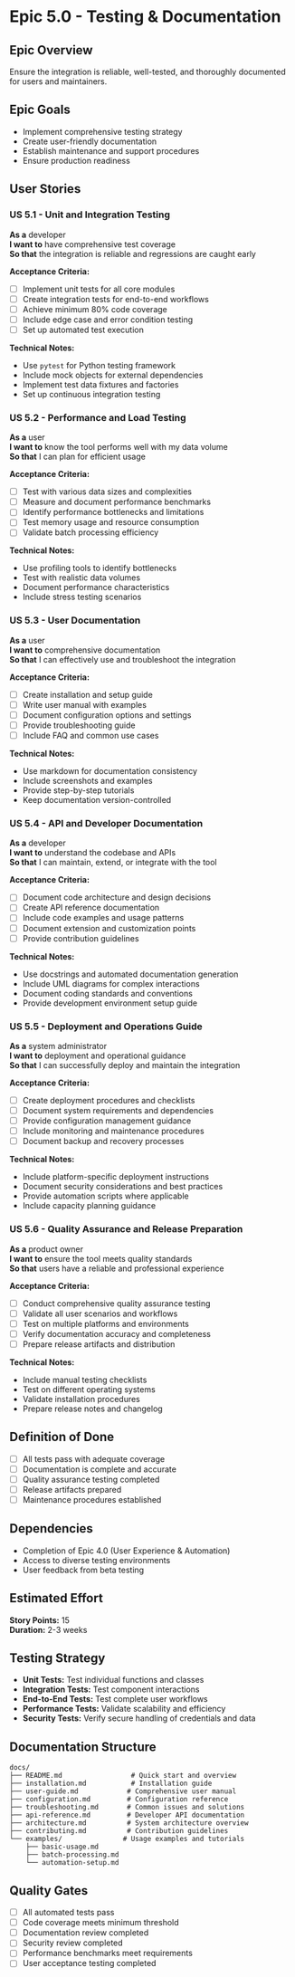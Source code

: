 # Epic 5.0 - Testing & Documentation

## Epic Overview
Ensure the integration is reliable, well-tested, and thoroughly documented for users and maintainers.

## Epic Goals
- Implement comprehensive testing strategy
- Create user-friendly documentation
- Establish maintenance and support procedures
- Ensure production readiness

## User Stories

### US 5.1 - Unit and Integration Testing
**As a** developer  
**I want to** have comprehensive test coverage  
**So that** the integration is reliable and regressions are caught early  

**Acceptance Criteria:**
- [ ] Implement unit tests for all core modules
- [ ] Create integration tests for end-to-end workflows
- [ ] Achieve minimum 80% code coverage
- [ ] Include edge case and error condition testing
- [ ] Set up automated test execution

**Technical Notes:**
- Use `pytest` for Python testing framework
- Include mock objects for external dependencies
- Implement test data fixtures and factories
- Set up continuous integration testing

### US 5.2 - Performance and Load Testing
**As a** user  
**I want to** know the tool performs well with my data volume  
**So that** I can plan for efficient usage  

**Acceptance Criteria:**
- [ ] Test with various data sizes and complexities
- [ ] Measure and document performance benchmarks
- [ ] Identify performance bottlenecks and limitations
- [ ] Test memory usage and resource consumption
- [ ] Validate batch processing efficiency

**Technical Notes:**
- Use profiling tools to identify bottlenecks
- Test with realistic data volumes
- Document performance characteristics
- Include stress testing scenarios

### US 5.3 - User Documentation
**As a** user  
**I want to** comprehensive documentation  
**So that** I can effectively use and troubleshoot the integration  

**Acceptance Criteria:**
- [ ] Create installation and setup guide
- [ ] Write user manual with examples
- [ ] Document configuration options and settings
- [ ] Provide troubleshooting guide
- [ ] Include FAQ and common use cases

**Technical Notes:**
- Use markdown for documentation consistency
- Include screenshots and examples
- Provide step-by-step tutorials
- Keep documentation version-controlled

### US 5.4 - API and Developer Documentation
**As a** developer  
**I want to** understand the codebase and APIs  
**So that** I can maintain, extend, or integrate with the tool  

**Acceptance Criteria:**
- [ ] Document code architecture and design decisions
- [ ] Create API reference documentation
- [ ] Include code examples and usage patterns
- [ ] Document extension and customization points
- [ ] Provide contribution guidelines

**Technical Notes:**
- Use docstrings and automated documentation generation
- Include UML diagrams for complex interactions
- Document coding standards and conventions
- Provide development environment setup guide

### US 5.5 - Deployment and Operations Guide
**As a** system administrator  
**I want to** deployment and operational guidance  
**So that** I can successfully deploy and maintain the integration  

**Acceptance Criteria:**
- [ ] Create deployment procedures and checklists
- [ ] Document system requirements and dependencies
- [ ] Provide configuration management guidance
- [ ] Include monitoring and maintenance procedures
- [ ] Document backup and recovery processes

**Technical Notes:**
- Include platform-specific deployment instructions
- Document security considerations and best practices
- Provide automation scripts where applicable
- Include capacity planning guidance

### US 5.6 - Quality Assurance and Release Preparation
**As a** product owner  
**I want to** ensure the tool meets quality standards  
**So that** users have a reliable and professional experience  

**Acceptance Criteria:**
- [ ] Conduct comprehensive quality assurance testing
- [ ] Validate all user scenarios and workflows
- [ ] Test on multiple platforms and environments
- [ ] Verify documentation accuracy and completeness
- [ ] Prepare release artifacts and distribution

**Technical Notes:**
- Include manual testing checklists
- Test on different operating systems
- Validate installation procedures
- Prepare release notes and changelog

## Definition of Done
- [ ] All tests pass with adequate coverage
- [ ] Documentation is complete and accurate
- [ ] Quality assurance testing completed
- [ ] Release artifacts prepared
- [ ] Maintenance procedures established

## Dependencies
- Completion of Epic 4.0 (User Experience & Automation)
- Access to diverse testing environments
- User feedback from beta testing

## Estimated Effort
**Story Points:** 15  
**Duration:** 2-3 weeks

## Testing Strategy
- **Unit Tests:** Test individual functions and classes
- **Integration Tests:** Test component interactions
- **End-to-End Tests:** Test complete user workflows
- **Performance Tests:** Validate scalability and efficiency
- **Security Tests:** Verify secure handling of credentials and data

## Documentation Structure
```
docs/
├── README.md                 # Quick start and overview
├── installation.md           # Installation guide
├── user-guide.md            # Comprehensive user manual
├── configuration.md         # Configuration reference
├── troubleshooting.md       # Common issues and solutions
├── api-reference.md         # Developer API documentation
├── architecture.md          # System architecture overview
├── contributing.md          # Contribution guidelines
└── examples/               # Usage examples and tutorials
    ├── basic-usage.md
    ├── batch-processing.md
    └── automation-setup.md
```

## Quality Gates
- [ ] All automated tests pass
- [ ] Code coverage meets minimum threshold
- [ ] Documentation review completed
- [ ] Security review completed
- [ ] Performance benchmarks meet requirements
- [ ] User acceptance testing completed